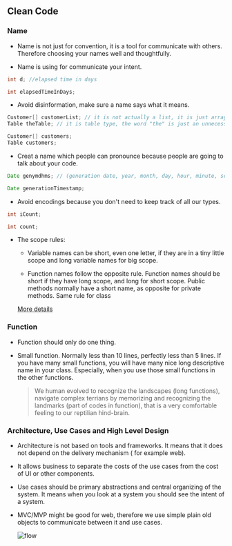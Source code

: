 ## Clean Code

### Name

  + Name is not just for convention, it is a tool for communicate with others. Therefore choosing your names well and thoughtfully.

  + Name is using for communicate your intent.

  ```java
  int d; //elapsed time in days

  int elapsedTimeInDays;
  ```

  + Avoid disinformation, make sure a name says what it means.

  ```java
  Customer[] customerList; // it is not actually a list, it is just array
  Table theTable; // it is table type, the word "the" is just an unnecessary noise.

  Customer[] customers;
  Table customers;
  ```

  + Creat a name which people can pronounce because people are going to talk about your code.

  ```java
  Date genymdhms; // (generation date, year, month, day, hour, minute, second)

  Date generationTimestamp;
  ```

  + Avoid encodings because you don't need to keep track of all our types.

  ```java
  int iCount;

  int count;
  ```

  + The scope rules:

    + Variable names can be short, even one letter, if they are in a tiny little scope and long variable names for big scope.

    + Function names follow the opposite rule. Function names should be short if they have long scope, and long for short scope. Public methods normally have a short name, as opposite for private methods. Same rule for class

    [More details](http://www.itiseezee.com/?p=83)

### Function

  + Function should only do one thing.

  + Small function. Normally less than 10 lines, perfectly less than 5 lines. If you have many small functions, you will have many nice long descriptive name in your class. Especially, when you use those small functions in the other functions.

    > We human evolved to recognize the landscapes (long functions), navigate complex terrians by memorizing and recognizing the landmarks (part of codes in function), that is a very comfortable feeling to our reptilian hind-brain.

### Architecture, Use Cases and High Level Design

  + Architecture is not based on tools and frameworks. It means that it does not depend on the delivery mechanism ( for example web).

  + It allows business to separate the costs of the use cases from the cost of UI or other components.

  + Use cases should be primary abstractions and central organizing of the system. It means when you look at a system you should see the intent of a system.

  + MVC/MVP might be good for web, therefore we use simple plain old objects to communicate between it and use cases.

    ![flow](https://www.insaneprogramming.be/img/CleanArchitectureDesign.png)

